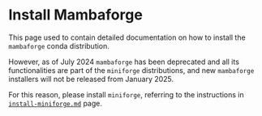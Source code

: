 # Install Mambaforge

This page used to contain detailed documentation on how to install the `mambaforge` conda distribution.

However, as of July 2024 `mambaforge` has been deprecated and all its functionalities are part of the `miniforge` distributions, and new `mambaforge` installers will not be released from January 2025.

For this reason, please install `miniforge`, referring to the instructions in [`install-miniforge.md`](./install-miniforge.md`) page.
